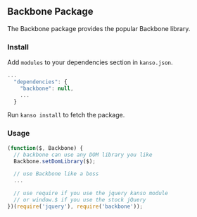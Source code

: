 ## Backbone Package

The Backbone package provides the popular Backbone library.


### Install

Add `modules` to your dependencies section in `kanso.json`.

```javascript
...
  "dependencies": {
    "backbone": null,
    ...
  }
```

Run `kanso install` to fetch the package.


### Usage

```javascript
(function($, Backbone) {
  // backbone can use any DOM library you like
  Backbone.setDomLibrary($);

  // use Backbone like a boss
  ...

  // use require if you use the jquery kanso module
  // or window.$ if you use the stock jQuery
})(require('jquery'), require('backbone'));
```
